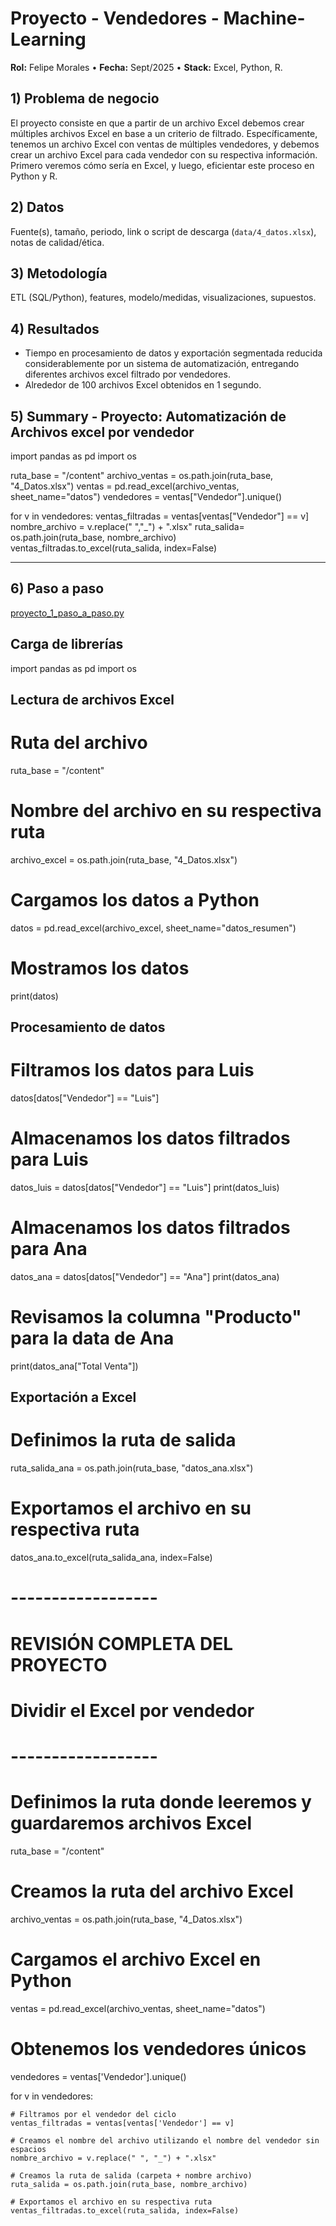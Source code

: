 # Proyecto - Vendedores - Machine-Learning

**Rol:** Felipe Morales • **Fecha:** Sept/2025 • **Stack:** Excel, Python, R.

## 1) Problema de negocio
El proyecto consiste en que a partir de un archivo Excel debemos crear múltiples archivos Excel en 
base a un criterio de filtrado.
Específicamente, tenemos un archivo Excel con ventas de múltiples vendedores, y debemos  crear un 
archivo Excel para cada vendedor con su respectiva información. 
Primero veremos cómo sería en Excel, y luego, eficientar este proceso en Python y R.

## 2) Datos
Fuente(s), tamaño, periodo, link o script de descarga (`data/4_datos.xlsx`), notas de calidad/ética.

## 3) Metodología
ETL (SQL/Python), features, modelo/medidas, visualizaciones, supuestos.

## 4) Resultados
- Tiempo en procesamiento de datos y exportación segmentada reducida considerablemente por un sistema de automatización, entregando diferentes archivos excel filtrado por vendedores.
- Alrededor de 100 archivos Excel obtenidos en 1 segundo.

## 5) Summary - Proyecto: Automatización de Archivos excel por vendedor

import pandas as pd
import os

ruta_base = "/content"
archivo_ventas = os.path.join(ruta_base, "4_Datos.xlsx")
ventas = pd.read_excel(archivo_ventas, sheet_name="datos")
vendedores = ventas["Vendedor"].unique()

for v in vendedores:
    ventas_filtradas = ventas[ventas["Vendedor"] == v]
    nombre_archivo = v.replace(" ","_") + ".xlsx"
    ruta_salida= os.path.join(ruta_base, nombre_archivo)
    ventas_filtradas.to_excel(ruta_salida, index=False)
__________________________________________________________________

## 6) Paso a paso

[proyecto_1_paso_a_paso.py](https://github.com/user-attachments/files/22583604/proyecto_1_paso_a_paso.py)

## Carga de librerías

import pandas as pd
import os

## Lectura de archivos Excel

# Ruta del archivo
ruta_base = "/content"

# Nombre del archivo en su respectiva ruta
archivo_excel = os.path.join(ruta_base, "4_Datos.xlsx")

# Cargamos los datos a Python
datos = pd.read_excel(archivo_excel, sheet_name="datos_resumen")

# Mostramos los datos
print(datos)

## Procesamiento de datos

# Filtramos los datos para Luis
datos[datos["Vendedor"] == "Luis"]

# Almacenamos los datos filtrados para Luis
datos_luis = datos[datos["Vendedor"] == "Luis"]
print(datos_luis)

# Almacenamos los datos filtrados para Ana
datos_ana = datos[datos["Vendedor"] == "Ana"]
print(datos_ana)

# Revisamos la columna "Producto" para la data de Ana
print(datos_ana["Total Venta"])

## Exportación a Excel

# Definimos la ruta de salida
ruta_salida_ana = os.path.join(ruta_base, "datos_ana.xlsx")

# Exportamos el archivo en su respectiva ruta
datos_ana.to_excel(ruta_salida_ana, index=False)

# ------------------
# REVISIÓN COMPLETA DEL PROYECTO
# Dividir el Excel por vendedor
# ------------------

# Definimos la ruta donde leeremos y guardaremos archivos Excel
ruta_base = "/content"

# Creamos la ruta del archivo Excel
archivo_ventas = os.path.join(ruta_base, "4_Datos.xlsx")

# Cargamos el archivo Excel en Python
ventas = pd.read_excel(archivo_ventas, sheet_name="datos")

# Obtenemos los vendedores únicos
vendedores = ventas['Vendedor'].unique()


for v in vendedores:

    # Filtramos por el vendedor del ciclo
    ventas_filtradas = ventas[ventas['Vendedor'] == v]

    # Creamos el nombre del archivo utilizando el nombre del vendedor sin espacios
    nombre_archivo = v.replace(" ", "_") + ".xlsx"

    # Creamos la ruta de salida (carpeta + nombre archivo)
    ruta_salida = os.path.join(ruta_base, nombre_archivo)

    # Exportamos el archivo en su respectiva ruta
    ventas_filtradas.to_excel(ruta_salida, index=False)
